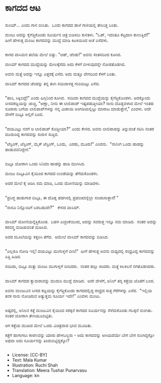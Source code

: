 # ಕಾಗದದ ಆಟ

##
ಸುಂಯ್... ಎಂದು ಗಾಳಿ ಬೀಸಿತು.  ಒಂದು ಕಾಗದದ ಹಾಳೆ ಗಾಳಿಯಲ್ಲಿ ತೇಲುತ್ತ ಬಂತು.  

ಮಂಜು ಅದನ್ನು ಕೈಗೆತ್ತಿಕೊಂಡು ಸೂರ್ಯನ ಚಿತ್ರ ಬಿಡಿಸಲು ಕುಳಿತಳು. "ಓಹ್, ಇದಂತೂ ಕೆಟ್ಟದಾಗಿ ಕಾಣುತ್ತಿದೆ!" ಹೀಗೆ ಹೇಳುತ್ತ ಮಂಜು ಕಾಗದವನ್ನು ಮುದ್ದೆ ಮಾಡಿ ಕಿಟಕಿಯಿಂದ ಆಚೆ ಎಸೆದಳು. 

##
ಕಾಗದ ವಾಸಿಮನ ತಲೆಯ ಮೇಲೆ ಬಿತ್ತು. "ಆಹ್, ಚೆಂಡು!" ಅವನು ಸಂತಸದಿಂದ ಕೂಗಿದ. 

ವಾಸಿಮ್ ಕಾಗದದ ಮುದ್ದೆಯನ್ನು ಮೇಲಕ್ಕೆಸೆದು ಅದು ಕೆಳಗೆ ಬೀಳುವುದನ್ನೇ ನೋಡತೊಡಗಿದ. 

ಅವನು ಮತ್ತೆ ಅದನ್ನು ಇನ್ನೂ ಎತ್ತರಕ್ಕೆ ಎಸೆದ. ಅದು ಮತ್ತೂ ವೇಗದಿಂದ ಕೆಳಗೆ ಬಂತು. 

ವಾಸಿಮ್ ಕಾಗದದ ಚೆಂಡನ್ನು ತನ್ನ ತಂಗಿ ಸಯಿದಾಳತ್ತ ಗುರಿಯಿಟ್ಟು ಎಸೆದ. 

##
"ಹಾಂ, ಸಿಕ್ಕಿಬಿದ್ದೆ!" ಎಂದು ಹಿಗ್ಗಿನಿಂದ ಕೂಗಿದ.  ಸಯಿದಾ ಕಾಗದದ ಮುದ್ದೆಯನ್ನು ಕೈಗೆತ್ತಿಕೊಂಡಳು. ಅದಕ್ಕೊಂದು ಸೀಸದಕಡ್ಡಿಯನ್ನು ಚುಚ್ಚಿ, "ಅಣ್ಣಾ, ನೀನು ಈ ಲಾಲಿಪಾಪ್ ಇಷ್ಟಪಡುತ್ತೀಯಾ? ನಾನು ದೊಡ್ಡವಳಾದ ಮೇಲೆ ಇಂತಹ ನೂರಾರು ಬಗೆಯ ಲಾಲಿಪಾಪ್‌ಗಳನ್ನು ನನ್ನ ಮಿಠಾಯಿ ಅಂಗಡಿಯಲ್ಲಿಟ್ಟು ಮಾರಾಟ ಮಾಡುತ್ತೇನೆ," ಎಂದಳು. ಅದೇ ವೇಳೆಗೆ ಬಿಟ್ಟೂ ಅಲ್ಲಿಗೆ ಬಂದ.

##
"ದಯವಿಟ್ಟು ನನಗೆ ಆ ಲಾಲಿಪಾಪ್ ಕೊಡ್ತೀಯಾ?"  ಎಂದು ಕೇಳಿದ. ಅವನು ಲಾಲಿಪಾಪನ್ನು ತಿನ್ನುವಂತೆ ನಟಿಸಿ ನಂತರ ಮುದುರಿದ್ದ ಕಾಗದವನ್ನು ಸುರುಳಿ ಸುತ್ತಿದ. 

"ಟೆಸ್ಟಿಂಗ್, ಟೆಸ್ಟಿಂಗ್, ಮೈಕ್ ಟೆಸ್ಟಿಂಗ್, ಒಂದು,  ಎರಡು, ಮೂರು!" ಎಂದನು.  "ನಾನೀಗ ಒಂದು ಹಾಡನ್ನು ಹಾಡುವವನಿದ್ದೇನೆ." 

##
ಬಿಟ್ಟೂ ಜೋರಾಗಿ ಒಂದು ಸಿನಿಮಾ ಹಾಡನ್ನು ಹಾಡಿ ಮುಗಿಸಿದ. 

ಮಂಜು ಬಿಟ್ಟೂವಿನ ಕೈಯಿಂದ ಕಾಗದದ ಉಂಡೆಯನ್ನು ತೆಗೆದುಕೊಂಡಳು. 

ಅದರ ಮೇಲೆ ಕೈ ಆಡಿಸಿ ಸಮ ಮಾಡಿ, ಒಂದು ದೋಣಿಯನ್ನು ಮಾಡಿದಳು. 

##
"ಪ್ರಸಿದ್ಧ ಹಾಡುಗಾರ ಬಿಟ್ಟೂ, ಈ ದೊಡ್ಡ ಹಡಗಿನಲ್ಲಿ ಪ್ರಪಂಚವನ್ನೆಲ್ಲಾ ಸಂಚರಿಸುತ್ತಾನೆ! "

"ನಾನೂ ನಿನ್ನೊಂದಿಗೆ ಬರಬಹುದೇ?"   ಕೇಳಿದ ವಾಸಿಮ್. 

##
ವಾಸಿಮ್ ದೋಣಿಯನ್ನೆತ್ತಿಕೊಂಡ.  ಬಹಳ ಎಚ್ಚರಿಕೆಯಿಂದ, ಅದನ್ನು ಸವರುತ್ತ ಇನ್ನೂ ಸಮ ಮಾಡಿದ.   ನಂತರ ಅದನ್ನು ಕರವಸ್ತ್ರ ಮಡಿಚುವಂತೆ ಮಡಿಸಿದ. 

ಅದರ ಮೂಲೆಯನ್ನು ಕತ್ತರಿಸಿ ತೆಗೆದ.  ಆಮೇಲೆ ವಾಸಿಮ್ ಕಾಗದವನ್ನು ಬಿಡಿಸಿದ. 

##
"ಎಲ್ಲರೂ ನೋಡಿ ಇಲ್ಲಿ! ದಯವಿಟ್ಟು ಮುಗುಳ್ನಗೆ ಬೀರಿ!"  ಹೀಗೆ ಹೇಳುತ್ತ ಅವನು ಮಧ್ಯದಲ್ಲಿ ರಂಧ್ರವಿದ್ದ ಕಾಗದವನ್ನು ಎತ್ತಿ ಹಿಡಿದ. 

ಸಯಿದಾ, ಬಿಟ್ಟೂ ಮತ್ತು ಮಂಜು ಮುಗುಳ್ನಗೆ ಬೀರಿದರು.  ನಂತರ ಹಲ್ಲು ಕಿರಿದರು. ಮತ್ತೆ ಕಿಲಕಿಲನೆ ನಗತೊಡಗಿದರು. 

##
ವಾಸಿಮ್ ಕಾಗದದ ಕ್ಯಾಮರಾವನ್ನು ಮುದುರಿ ಮುದ್ದೆ ಮಾಡಿದ.  ಅದೇ ವೇಳೆಗೆ, ಅನಿಲ್ ತನ್ನ ಕತ್ತೆಯ ಜೊತೆಗೆ ಬಂದ. 

ಅವನು ಮಂಜುವಿನ ಸೀಸದ ಕಡ್ಡಿಯನ್ನು ಕೈಗೆತ್ತಿಕೊಂಡು ಕಾಗದದಲ್ಲಿದ್ದ ರಂಧ್ರದ ಸುತ್ತ ಗೆರೆಗಳನ್ನು ಎಳೆದ.  "ಇಲ್ಲಿಯ ತನಕ ನಾನು ನೋಡಿರುವ ಅತ್ಯುತ್ತಮ ಸೂರ್ಯ ಇದೇ!’’ ಎಂದಳು ಮಂಜು. 

##
ಅಷ್ಟರಲ್ಲಿ, ಅನಿಲನ ಕತ್ತೆ ಮಂಜುವಿನ ಕೈಯಿಂದ ಸರಕ್ಕನೆ ಕಾಗದದ ಸೂರ್ಯನನ್ನು ಸೆಳೆದುಕೊಂಡು ಗಬಕ್ಕನೆ ನುಂಗಿತು. ನಂತರ ಜೋರಾಗಿ ತೇಗಿಯೂಬಿಟ್ಟಿತು. 

ಆಗ ಕತ್ತೆಯ ಮುಖದ ಮೇಲೆ ಒಂದು ವಿಚಿತ್ರವಾದ ಭಾವ ಮೂಡಿತು. 

ಕತ್ತೆಗೆ ಹಾಗಾಗಲು ಕಾರಣವನ್ನು ಯಾರು ಹೇಳಬಲ್ಲರು - ಅದು ಕಾಗದವನ್ನು ಅಗಿಯದೆಯೇ ಬೇಗ ಬೇಗ ನುಂಗಿದ್ದಕ್ಕೋ ಅಥವಾ ಅದು ಸೂರ್ಯನನ್ನು ತಿಂದುಬಿಟ್ಟಿದ್ದಕ್ಕೋ? 

##
* License: [CC-BY]
* Text: Mala Kumar
* Illustration: Ruchi Shah
* Translation: Meera Tushar Punarvasu
* Language: kn
